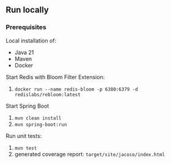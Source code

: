 ## Run locally

### Prerequisites
Local installation of: 
- Java 21
- Maven
- Docker

Start Redis with Bloom Filter Extension:
1. `docker run --name redis-bloom -p 6380:6379 -d redislabs/rebloom:latest`

Start Spring Boot
1. `mvn clean install`
2. `mvn spring-boot:run`

Run unit tests:
1. `mvn test`
2. generated coverage report: `target/site/jacoco/index.html`

